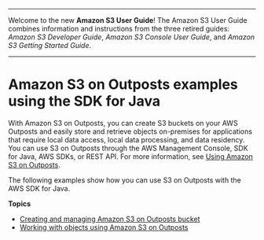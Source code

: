 --------

Welcome to the new **Amazon S3 User Guide**\! The Amazon S3 User Guide combines information and instructions from the three retired guides: *Amazon S3 Developer Guide*, *Amazon S3 Console User Guide*, and *Amazon S3 Getting Started Guide*\.

--------

# Amazon S3 on Outposts examples using the SDK for Java<a name="S3OutpostsJavaExamples"></a>

With Amazon S3 on Outposts, you can create S3 buckets on your AWS Outposts and easily store and retrieve objects on\-premises for applications that require local data access, local data processing, and data residency\. You can use S3 on Outposts through the AWS Management Console, SDK for Java, AWS SDKs, or REST API\. For more information, see [Using Amazon S3 on Outposts](S3onOutposts.md)\. 

The following examples show how you can use S3 on Outposts with the AWS SDK for Java\.

**Topics**
+ [Creating and managing Amazon S3 on Outposts bucket](S3OutpostsBucketJava.md)
+ [Working with objects using Amazon S3 on Outposts](S3OutpostsObjectJava.md)